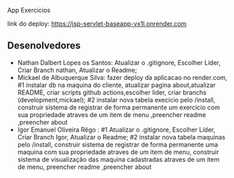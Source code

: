App Exercicios

link do deploy: https://jsp-servlet-baseapp-vx1l.onrender.com
## Desenolvedores

- Nathan Dalbert Lopes os Santos:
  Atualizar o .gitignore,
  Escolher Líder,
  Criar Branch nathan,
  Atualizar o Readme;
- Mickael de Albuquerque Silva: fazer deploy da aplicacao no render.com,
  #1 instalar db na maquina do cliente,
  atualizar pagina about,atualizar README,
  criar scripts github actions,escolher lider,
  criar branchs (development,mickael);
#2 instalar nova tabela execicio pelo /install, construir sistema de registrar  de forma permanente
um exercicio com sua propriedade atraves de um item de menu ,preencher readme ,preencher about 
- Igor Emanuel Oliveira Rêgo :
  #1 Atualizar o .gitignore,
  Escolher Líder,
  Criar Branch Igor,
  Atualizar o Readme;
  #2 instalar nova tabela maquinas pelo /install, construir sistema de registrar de forma permanente
uma maquina com sua propriedade atraves de um item de menu, construir sistema de visualização das maquina cadastradas atraves de um item de menu, preencher readme ,preencher about

  
